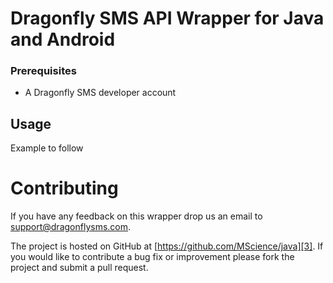 # Dragonfly SMS API Wrapper for Java and Android

### Prerequisites

* A Dragonfly SMS developer account

## Usage

Example to follow

# Contributing

If you have any feedback on this wrapper drop us an email to [support@dragonflysms.com][1].

The project is hosted on GitHub at [https://github.com/MScience/java][3].
If you would like to contribute a bug fix or improvement please fork the project 
and submit a pull request.

[1]: mailto:support@dragonflysms.com
[2]: http://www.dragonflysms.com/
[3]: https://github.com/mscience/java
